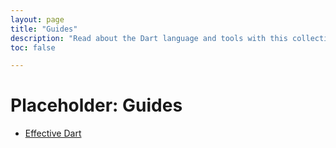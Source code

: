 ```yaml
---
layout: page
title: "Guides"
description: "Read about the Dart language and tools with this collection of articles, style guides, and more."
toc: false

---
```

<h1>Placeholder: Guides</h1>

<ul>
  <li><a href="/guides/effective-dart/">Effective Dart</a></li>
</ul>